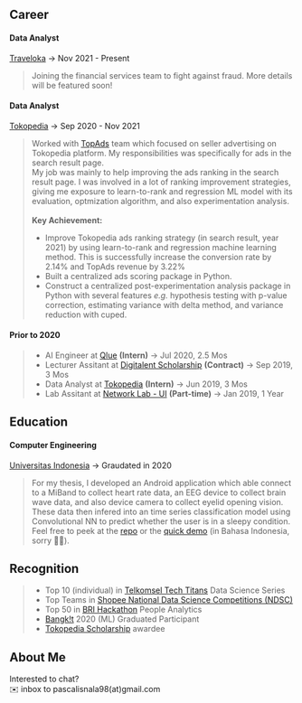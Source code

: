 ## Career
#### **Data Analyst** <br>
[Traveloka](https://traveloka.com) &#8594; Nov 2021 - Present
> Joining the financial services team to fight against fraud. More details will be featured soon!
#### **Data Analyst** <br>
[Tokopedia](https://tokopedia.com) &#8594; Sep 2020 - Nov 2021
> Worked with [TopAds](https://seller.tokopedia.com/edu/about-topads/iklan/) team which focused on seller advertising on Tokopedia platform. My responsibilities was specifically for ads in the search result page. <br>
My job was mainly to help improving the ads ranking in the search result page. I was involved in a lot of ranking improvement strategies, giving me exposure to learn-to-rank and regression ML model with its evaluation, optmization algorithm, and also experimentation analysis.<br><br>
**Key Achievement:**
> - Improve Tokopedia ads ranking strategy (in search result, year 2021) by using learn-to-rank and regression machine learning method. This is successfully increase the conversion rate by 2.14% and TopAds revenue by 3.22%
> - Built a centralized ads scoring package in Python.
> - Construct a centralized post-experimentation analysis package in Python with several features _e.g._ hypothesis testing with p-value correction, estimating variance with delta method, and variance reduction with cuped.

#### **Prior to 2020** <br>
> - AI Engineer at [Qlue](https://www.qlue.co.id/) **(Intern)** &#8594; Jul 2020, 2.5 Mos
> - Lecturer Assitant at [Digitalent Scholarship](https://digitalent.kominfo.go.id/) **(Contract)** &#8594; Sep 2019, 3 Mos
> - Data Analyst at [Tokopedia](https://tokopedia.com) **(Intern)** &#8594; Jun 2019, 3 Mos
> - Lab Assitant at [Network Lab - UI](http://www.ee.ui.ac.id/web/komputer/en/laboratories/#:~:text=Laboratories-,Computer%20Network%20Laboratory,-Computer%20Network%20Laboratory) **(Part-time)** &#8594; Jan 2019, 1 Year

## Education
#### **Computer Engineering**
[Universitas Indonesia](https://ui.ac.id) &#8594; Graudated in 2020
> For my thesis, I developed an Android application which able connect to a MiBand to collect heart rate data, an EEG device to collect brain wave data, and also device camera to collect eyelid opening vision. These data then infered into an time series classification model using Convolutional NN to predict whether the user is in a sleepy condition. Feel free to peek at the [repo](https://github.com/pascalisnala/drowsiness-detection-cnn-ml) or the [quick demo](https://youtu.be/QmL34nxqLng) (in Bahasa Indonesia, sorry 🙏🏼).

## Recognition
> - Top 10  (individual) in [Telkomsel Tech Titans](https://www.telkomseltechtitans.com/s) Data Science Series
> - Top Teams in [ Shopee National Data Science Competitions (NDSC)](https://careers.shopee.co.id/ndsc/)
> - Top 50 in [BRI Hackathon](https://brihackathon.id/) People Analytics
> - [Bangk!t](https://grow.google/intl/id_id/bangkit/) 2020 (ML) Graduated Participant
> - [Tokopedia Scholarship](https://sites.google.com/tokopedia.com/tokopediascholarship/home) awardee

## About Me
Interested to chat? <br> ✉️ inbox to pascalisnala98(at)gmail.com
